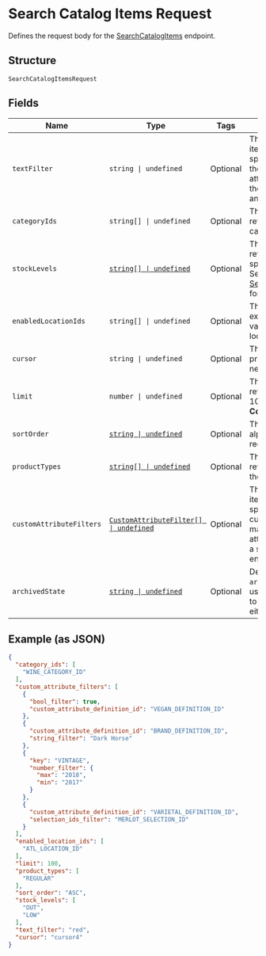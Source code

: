 <!-- Optimized: 2025-10-06 -->
<!-- RPM: 1.6.2.1.1.6.2.1_search-catalog-items-request_20251006 -->
<!-- Session: E2E RPM DNA Application -->
<!-- AOM: RND (Reggie & Dro) -->
<!-- COI: TECHNOLOGY -->
<!-- RPM: HIGH -->
<!-- ACTION: BUILD -->

# Search Catalog Items Request

Defines the request body for the [SearchCatalogItems](../../doc/api/catalog.md#search-catalog-items) endpoint.

## Structure

`SearchCatalogItemsRequest`

## Fields

| Name | Type | Tags | Description |
|  --- | --- | --- | --- |
| `textFilter` | `string \| undefined` | Optional | The text filter expression to return items or item variations containing specified text in<br>the `name`, `description`, or `abbreviation` attribute value of an item, or in<br>the `name`, `sku`, or `upc` attribute value of an item variation. |
| `categoryIds` | `string[] \| undefined` | Optional | The category id query expression to return items containing the specified category IDs. |
| `stockLevels` | [`string[] \| undefined`](../../doc/models/search-catalog-items-request-stock-level.md) | Optional | The stock-level query expression to return item variations with the specified stock levels.<br>See [SearchCatalogItemsRequestStockLevel](#type-searchcatalogitemsrequeststocklevel) for possible values |
| `enabledLocationIds` | `string[] \| undefined` | Optional | The enabled-location query expression to return items and item variations having specified enabled locations. |
| `cursor` | `string \| undefined` | Optional | The pagination token, returned in the previous response, used to fetch the next batch of pending results. |
| `limit` | `number \| undefined` | Optional | The maximum number of results to return per page. The default value is 100.<br>**Constraints**: `<= 100` |
| `sortOrder` | [`string \| undefined`](../../doc/models/sort-order.md) | Optional | The order (e.g., chronological or alphabetical) in which results from a request are returned. |
| `productTypes` | [`string[] \| undefined`](../../doc/models/catalog-item-product-type.md) | Optional | The product types query expression to return items or item variations having the specified product types. |
| `customAttributeFilters` | [`CustomAttributeFilter[] \| undefined`](../../doc/models/custom-attribute-filter.md) | Optional | The customer-attribute filter to return items or item variations matching the specified<br>custom attribute expressions. A maximum number of 10 custom attribute expressions are supported in<br>a single call to the [SearchCatalogItems](api-endpoint:Catalog-SearchCatalogItems) endpoint. |
| `archivedState` | [`string \| undefined`](../../doc/models/archived-state.md) | Optional | Defines the values for the `archived_state` query expression<br>used in [SearchCatalogItems](../../doc/api/catalog.md#search-catalog-items)<br>to return the archived, not archived or either type of catalog items. |

## Example (as JSON)

```json
{
  "category_ids": [
    "WINE_CATEGORY_ID"
  ],
  "custom_attribute_filters": [
    {
      "bool_filter": true,
      "custom_attribute_definition_id": "VEGAN_DEFINITION_ID"
    },
    {
      "custom_attribute_definition_id": "BRAND_DEFINITION_ID",
      "string_filter": "Dark Horse"
    },
    {
      "key": "VINTAGE",
      "number_filter": {
        "max": "2018",
        "min": "2017"
      }
    },
    {
      "custom_attribute_definition_id": "VARIETAL_DEFINITION_ID",
      "selection_ids_filter": "MERLOT_SELECTION_ID"
    }
  ],
  "enabled_location_ids": [
    "ATL_LOCATION_ID"
  ],
  "limit": 100,
  "product_types": [
    "REGULAR"
  ],
  "sort_order": "ASC",
  "stock_levels": [
    "OUT",
    "LOW"
  ],
  "text_filter": "red",
  "cursor": "cursor4"
}
```
